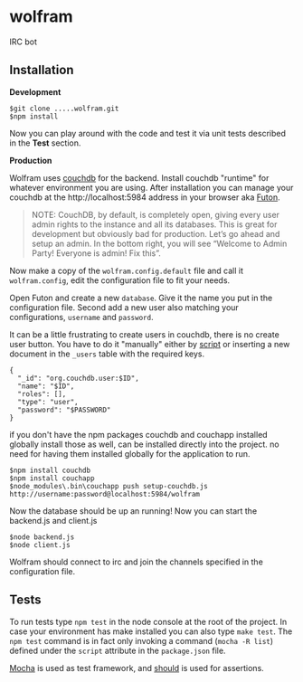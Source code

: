 wolfram
=======

IRC bot

Installation
-----

**Development**

    $git clone .....wolfram.git
    $npm install
    
Now you can play around with the code and test it via unit tests described in the **Test** section.

**Production**

Wolfram uses [couchdb][1] for the backend. Install couchdb "runtime" for whatever environment you are using.
After installation you can manage your couchdb at the http://localhost:5984 address in your browser aka [Futon][2].

> NOTE: CouchDB, by default, is completely open, giving every user admin
> rights to the instance and all its databases. This is great for
> development but obviously bad for production. Let’s go ahead and setup
> an admin. In the bottom right, you will see “Welcome to Admin Party!
> Everyone is admin! Fix this”.

Now make a copy of the `wolfram.config.default` file and call it `wolfram.config`, edit the configuration file to fit your needs.

Open Futon and create a new `database`. Give it the name you put in the configuration file.
Second add a new user also matching your configurations, `username` and `password`.

It can be a little frustrating to create users in couchdb, there is no create user button. You have to do it "manually" either by [script][3] or inserting a new document in the `_users` table with the required keys.

    {
      "_id": "org.couchdb.user:$ID",
      "name": "$ID",
      "roles": [],
      "type": "user",
      "password": "$PASSWORD"
    }

if you don't have the npm packages couchdb and couchapp installed globally install those as well, can be installed directly into the project. no need for having them installed globally for the application to run.

    $npm install couchdb
    $npm install couchapp
    $node_modules\.bin\couchapp push setup-couchdb.js http://username:password@localhost:5984/wolfram

Now the database should be up an running! Now you can start the backend.js and client.js

    $node backend.js
    $node client.js

Wolfram should connect to irc and join the channels specified in the configuration file.

Tests
-----

To run tests type `npm test` in the node console at the root of the project.
In case your environment has make installed you can also type `make test`.
The `npm test` command is in fact only invoking a command (`mocha -R list`) defined under the `script` attribute in the `package.json` file.

[Mocha][4] is used as test framework, and [should][5] is used for assertions.


  [1]: http://couchdb.apache.org/
  [2]: http://docs.couchdb.org/en/latest/intro/tour.html#welcome-to-futon
  [3]: http://wiki.apache.org/couchdb/How_to_create_users_via_script
  [4]: http://visionmedia.github.io/mocha/
  [5]: https://github.com/visionmedia/should.js
